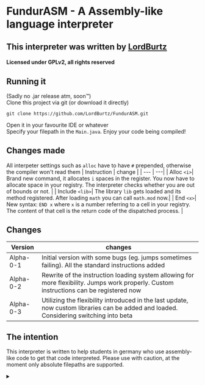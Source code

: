 # FundurASM - A Assembly-like language interpreter
## This interpreter was written by [LordBurtz](https://github.com/Lordburtz)
#### Licensed under GPLv2, all rights reserved

## Running it
(Sadly no .jar release atm, soon™)  
Clone this project via git (or download it directly)
```shell
git clone https://github.com/LordBurtz/FundurASM.git

```  
Open it in your favourite IDE or whatever  
Specify your filepath in the `Main.java`.
Enjoy your code being compiled!

## Changes made
All interpeter settings such as `alloc` have to have `#` prepended, otherwise the compiler won't read them
| Instruction | change |
| --- | ---|
| Alloc `<i>`| Brand new command, it allocates `i` spaces in the register. You now have to allocate space in your registry. The interpreter checks whether you are out of bounds or not. |
| Include `<lib>`| The library `lib` gets loaded and its method registered. After loading `math` you can call `math.mod` now.| 
| End `<x>`| New syntax: `END x` where `x` is a number referring to a cell in your registry. The content of that cell is the return code of the dispatched process. |

## Changes
| Version | changes |
| --- | ---|
| Alpha-0-1 | Initial version with some bugs (eg. jumps sometimes failing). All the standard instructions added|
| Alpha-0-2 | Rewrite of the instruction loading system allowing for more flexibility. Jumps work properly. Custom instructions can be registered now |
| Alpha-0-3 | Utilizing the flexibility introduced in the last update, now custom libraries can be added and loaded. Considering switching into beta |

## The intention
This interpreter is written to help students in germany who use assembly-like code to get that code interpreted.
Please use with caution, at the moment only absolute filepaths are supported.  
<details>
  <summary></summary>
    Any% glitchless speedrun, interpreter & parser finished @2.29h
</details>